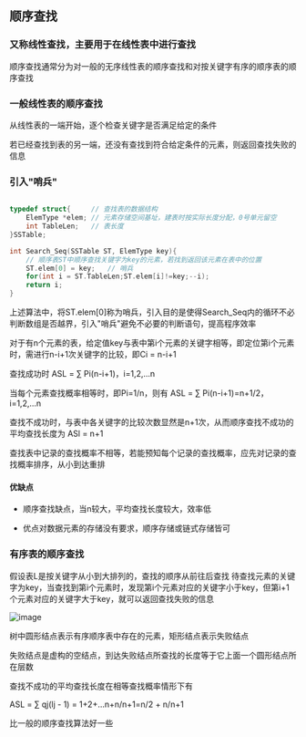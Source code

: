 ## 顺序查找

### 又称线性查找，主要用于在线性表中进行查找

顺序查找通常分为对一般的无序线性表的顺序查找和对按关键字有序的顺序表的顺序查找

### 一般线性表的顺序查找

从线性表的一端开始，逐个检查关键字是否满足给定的条件

若已经查找到表的另一端，还没有查找到符合给定条件的元素，则返回查找失败的信息

### 引入"哨兵"

```cpp

typedef struct{		// 查找表的数据结构
	ElemType *elem;	// 元素存储空间基址，建表时按实际长度分配，0号单元留空
	int TableLen;	// 表长度
}SSTable;

int Search_Seq(SSTable ST, ElemType key){
	// 顺序表ST中顺序查找关键字为key的元素，若找到返回该元素在表中的位置
	ST.elem[0] = key;	// 哨兵
	for(int i = ST.TableLen;ST.elem[i]!=key;--i);	
	return i;
}

```

上述算法中，将ST.elem[0]称为哨兵，引入目的是使得Search_Seq内的循环不必判断数组是否越界，引入"哨兵"避免不必要的判断语句，提高程序效率

对于有n个元素的表，给定值key与表中第i个元素的关键字相等，即定位第i个元素时，需进行n-i+1次关键字的比较，即Ci = n-i+1

查找成功时 ASL = ∑ Pi(n-i+1)，i=1,2,...n

当每个元素查找概率相等时，即Pi=1/n，则有 ASL = ∑ Pi(n-i+1)=n+1/2，i=1,2,...n

查找不成功时，与表中各关键字的比较次数显然是n+1次，从而顺序查找不成功的平均查找长度为 ASl = n+1

查找表中记录的查找概率不相等，若能预知每个记录的查找概率，应先对记录的查找概率排序，从小到达重排

#### 优缺点 

- 顺序查找缺点，当n较大，平均查找长度较大，效率低

- 优点对数据元素的存储没有要求，顺序存储或链式存储皆可

### 有序表的顺序查找

假设表L是按关键字从小到大排列的，查找的顺序从前往后查找
待查找元素的关键字为key，当查找到第i个元素时，发现第i个元素对应的关键字小于key，但第i+1个元素对应的关键字大于key，就可以返回查找失败的信息

![image](https://github.com/YC-L/Postgraduate-examination/blob/DataStructure/imgs/In-order-to-find.png)

树中圆形结点表示有序顺序表中存在的元素，矩形结点表示失败结点

失败结点是虚构的空结点，到达失败结点所查找的长度等于它上面一个圆形结点所在层数

查找不成功的平均查找长度在相等查找概率情形下有

ASL = ∑ qj(lj - 1) = 1+2+...n+n/n+1=n/2 + n/n+1

比一般的顺序查找算法好一些


